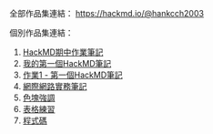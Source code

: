 全部作品集連結：
https://hackmd.io/@hankcch2003

個別作品集連結：
1. [HackMD期中作業筆記](https://hackmd.io/@hankcch2003/S1nRH-a8xe)
2. [我的第一個HackMD筆記](https://hackmd.io/@hankcch2003/S18i8ZpIle)
3. [作業1 - 第一個HackMD筆記](https://hackmd.io/@hankcch2003/HyhbPbpLxl)
4. [網際網路實務筆記](https://hackmd.io/@hankcch2003/ry2uPZTLxg)
5. [色塊強調](https://hackmd.io/@hankcch2003/HkcJ_WaLex)
6. [表格練習](https://hackmd.io/@hankcch2003/HkgFQdbTIxl)
7. [程式碼](https://hackmd.io/@hankcch2003/HyhLO-p8lg)
